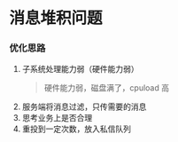 # 消息堆积问题

### 优化思路

1. 子系统处理能力弱（硬件能力弱）
   > 硬件能力弱，磁盘满了，cpuload 高
2. 服务端将消息过滤，只传需要的消息
3. 思考业务上是否合理
4. 重投到一定次数，放入私信队列
